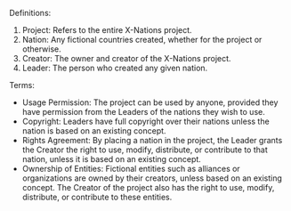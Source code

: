 Definitions:

1. Project: Refers to the entire X-Nations project.
2. Nation: Any fictional countries created, whether for the project or otherwise.
3. Creator: The owner and creator of the X-Nations project.
4. Leader: The person who created any given nation.

Terms:

- Usage Permission: The project can be used by anyone, provided they have permission from the Leaders of the nations they wish to use.
- Copyright: Leaders have full copyright over their nations unless the nation is based on an existing concept.
- Rights Agreement: By placing a nation in the project, the Leader grants the Creator the right to use, modify, distribute, or contribute to that nation, unless it is based on an existing concept.
- Ownership of Entities: Fictional entities such as alliances or organizations are owned by their creators, unless based on an existing concept. The Creator of the project also has the right to use, modify, distribute, or contribute to these entities.
